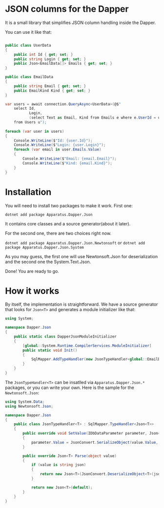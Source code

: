 # JSON columns for the Dapper

It is a small library that simplifies JSON column handling inside the Dapper. 

You can use it like that:

``` cs

public class UserData
{
    public int Id { get; set; }
    public string Login { get; set; }
    public Json<EmailData[]> Emails { get; set; }
}

public class EmailData
{
    public string Email { get; set; }
    public EmailKind Kind { get; set; }
}

var users = await connection.QueryAsync<UserData>(@$"
    select Id,
           Login,
           (select Text as Email, Kind from Emails e where e.UserId = u.Id FOR JSON PATH) as Emails
    from Users u");
    
foreach (var user in users)
{
    Console.WriteLine($"Id: {user.Id}");
    Console.WriteLine($"Login: {user.Login}");
    foreach (var email in user.Emails.Value)
    {
        Console.WriteLine($"Email: {email.Email}");
        Console.WriteLine($"Kind: {email.Kind}");
    }
}

```

# Installation

You will need to install two packages to make it work. 
First one:

``` dotnet add package Apparatus.Dapper.Json ```

It contains core classes and a source generator(about it later).

For the second one, there are two choices right now.

``` dotnet add package Apparatus.Dapper.Json.Newtonsoft ``` or ``` dotnet add package Apparatus.Dapper.Json.System ```

As you may guess, the first one will use Newtonsoft.Json for deserialization and the second one the System.Text.Json.

Done! You are ready to go.


# How it works

By itself, the implementation is straightforward. We have a source generator that looks for `` Json<T> `` and generates a module initializer like that:

``` cs 
using System;

namespace Dapper.Json
{
    public static class DapperJsonModuleInitializer
    {
        [global::System.Runtime.CompilerServices.ModuleInitializer]
        public static void Init()
        {
            SqlMapper.AddTypeHandler(new JsonTypeHandler<global::EmailData[]>());
        }
    }
}
```
The `` JsonTypeHandler<T> `` can be insatlled via `` Apparatus.Dapper.Json.* `` packages, or you can write your own.
Here is the sample for the `` Newtonsoft.Json ``:

``` cs 
using System.Data;
using Newtonsoft.Json;

namespace Dapper.Json
{
    public class JsonTypeHandler<T> : SqlMapper.TypeHandler<Json<T>>
    {
        public override void SetValue(IDbDataParameter parameter, Json<T> value)
        {
            parameter.Value = JsonConvert.SerializeObject(value.Value, JsonSettings.Settings);
        }

        public override Json<T> Parse(object value)
        {
            if (value is string json)
            {
                return new Json<T>(JsonConvert.DeserializeObject<T>(json, JsonSettings.Settings));
            }

            return new Json<T>(default);
        }
    }
}
```




